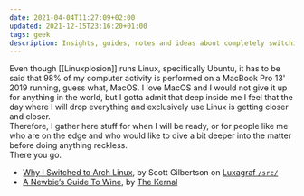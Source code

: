 ```yaml
---
date: 2021-04-04T11:27:09+02:00
updated: 2021-12-15T23:16:20+01:00
tags: geek
description: Insights, guides, notes and ideas about completely switching to Linux.
---
```

Even though [[Linuxplosion]] runs Linux, specifically Ubuntu, it has to be said that 98% of my computer activity is performed on a MacBook Pro 13' 2019 running, guess what, MacOS. I love MacOS and I would not give it up for anything in the world, but I gotta admit that deep inside me I feel that the day where I will drop everything and exclusively use Linux is getting closer and closer.  
Therefore, I gather here stuff for when I will be ready, or for people like me who are on the edge and who would like to dive a bit deeper into the matter before doing anything reckless.  
There you go.

- [Why I Switched to Arch Linux](https://luxagraf.net/src/why-i-switched-arch-linux 'Why I Switched to Arch Linux'), by Scott Gilbertson on [Luxagraf `/src/`](https://luxagraf.net/src/ '/src/')
- [A Newbie’s Guide To Wine](https://thekernalblog.github.io/A-Newbie’s-Guide-To-Wine/ 'A Newbie’s Guide To Wine'), by [The Kernal](https://thekernalblog.github.io/about/ 'About The Kernal')
